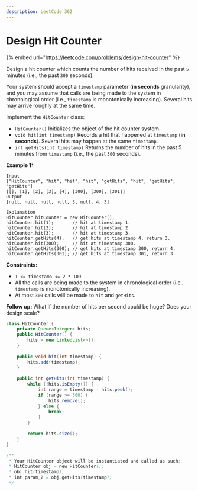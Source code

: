 ```yaml
---
description: LeetCode 362
---
```


# Design Hit Counter

{% embed url="https://leetcode.com/problems/design-hit-counter" %}

Design a hit counter which counts the number of hits received in the past `5` minutes (i.e., the past `300` seconds).

Your system should accept a `timestamp` parameter (**in seconds** granularity), and you may assume that calls are being made to the system in chronological order (i.e., `timestamp` is monotonically increasing). Several hits may arrive roughly at the same time.

Implement the `HitCounter` class:

* `HitCounter()` Initializes the object of the hit counter system.
* `void hit(int timestamp)` Records a hit that happened at `timestamp` (**in seconds**). Several hits may happen at the same `timestamp`.
* `int getHits(int timestamp)` Returns the number of hits in the past 5 minutes from `timestamp` (i.e., the past `300` seconds).

**Example 1:**

```
Input
["HitCounter", "hit", "hit", "hit", "getHits", "hit", "getHits", "getHits"]
[[], [1], [2], [3], [4], [300], [300], [301]]
Output
[null, null, null, null, 3, null, 4, 3]

Explanation
HitCounter hitCounter = new HitCounter();
hitCounter.hit(1);       // hit at timestamp 1.
hitCounter.hit(2);       // hit at timestamp 2.
hitCounter.hit(3);       // hit at timestamp 3.
hitCounter.getHits(4);   // get hits at timestamp 4, return 3.
hitCounter.hit(300);     // hit at timestamp 300.
hitCounter.getHits(300); // get hits at timestamp 300, return 4.
hitCounter.getHits(301); // get hits at timestamp 301, return 3.
```

**Constraints:**

* `1 <= timestamp <= 2 * 109`
* All the calls are being made to the system in chronological order (i.e., `timestamp` is monotonically increasing).
* At most `300` calls will be made to `hit` and `getHits`.

**Follow up:** What if the number of hits per second could be huge? Does your design scale?

```java
class HitCounter {
    private Queue<Integer> hits;
    public HitCounter() {
        hits = new LinkedList<>();
    }
    
    public void hit(int timestamp) {
        hits.add(timestamp);
    }
    
    public int getHits(int timestamp) {
        while (!hits.isEmpty()) {
            int range = timestamp - hits.peek();
            if (range >= 300) {
                hits.remove();
            } else {
                break;
            }
        }
        
        return hits.size();
    }
}

/**
 * Your HitCounter object will be instantiated and called as such:
 * HitCounter obj = new HitCounter();
 * obj.hit(timestamp);
 * int param_2 = obj.getHits(timestamp);
 */
```
